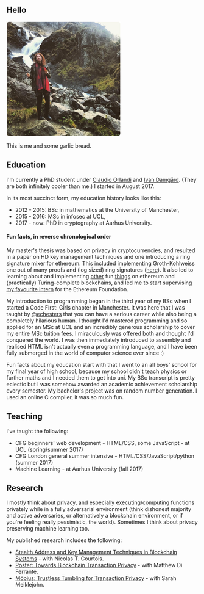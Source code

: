 ## Hello

<img src="/garlicbread.jpg" width="300">

This is me and some garlic bread.

## Education

I'm currently a PhD student under
[Claudio Orlandi](http://www.cs.au.dk/~orlandi/) and [Ivan Damgård](http://www.daimi.au.dk/~ivan/). (They are both infinitely
cooler than me.) I started in August 2017.

In its most succinct form, my education history looks like this:
- 2012 - 2015: BSc in mathematics at the University of Manchester,
- 2015 - 2016: MSc in infosec at UCL,
- 2017 - now: PhD in cryptography at Aarhus University.

#### Fun facts, in reverse chronological order

My master's thesis was based on privacy in cryptocurrencies, and resulted in a paper on HD key management techniques and
one introducing a ring signature mixer for ethereum. This included implementing Groth-Kohlweiss
one out of many proofs and (log sized) ring signatures ([here](https://github.com/rmercer93/gk-zerocoin)). It also led to
learning about and implementing [other](https://github.com/rmercer93/p2prng) fun [things](https://github.com/rmercer93/BLS2)
on ethereum and (practically) Turing-complete blockchains, and led me to start supervising
[my favourite intern](https://github.com/jakegsy/) for the Ethereum Foundation.

My introduction to programming began in the third year of my BSc when I started a Code First: Girls chapter in Manchester. It
was here that I was taught by [@echesters](https://twitter.com/echesters) that you can have a serious career while also being
a completely hilarious human. I thought I'd mastered programming and so applied for an MSc at UCL and an incredibly generous
scholarship to cover my entire MSc tuition fees. I miraculously was offered both and thought I'd conquered the world. I
was then immediately introduced to assembly and realised HTML isn't actually even a programming language, and I have been
fully submerged in the world of computer science ever since :)

Fun facts about my education start with that I went to an all boys' school for my
final year of high school, because my school didn't teach physics or further maths and I needed them to get into uni.
My BSc transcript is pretty eclectic but I was somehow awarded an academic achievement scholarship every semester. My 
bachelor's project was on random number generation. I used an online C compiler, it was so much fun.


## Teaching

I've taught the following:
- CFG beginners' web development - HTML/CSS, some JavaScript - at UCL (spring/summer 2017)
- CFG London general summer intensive - HTML/CSS/JavaScript/python (summer 2017)
- Machine Learning - at Aarhus University (fall 2017)


## Research

I mostly think about privacy, and especially executing/computing functions privately while in a fully adversarial environment
(think dishonest majority and active adversaries, or alternatively a blockchain environment, or if you're feeling really
pessimistic, the world). Sometimes I think about privacy preserving machine learning too.

My published research includes the following:
- [Stealth Address and Key Management Techniques in Blockchain Systems](http://www.scitepress.org/DigitalLibrary/Link.aspx?doi=10.5220/0006270005590566) -  with Nicolas T. Courtois.
- [Poster: Towards Blockchain Transaction Privacy](https://www.clearmatics.com/wp-content/uploads/2017/06/IEEE-Presentation.pdf) - with Matthew Di Ferrante.
- [Möbius: Trustless Tumbling for Transaction Privacy](https://eprint.iacr.org/2017/881) - with Sarah Meiklejohn.

